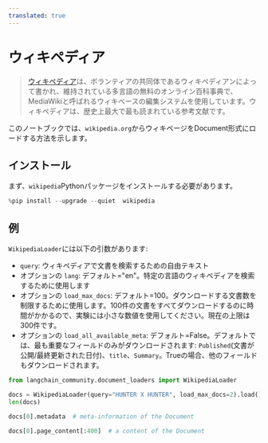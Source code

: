```yaml
---
translated: true
---
```


# ウィキペディア

>[ウィキペディア](https://wikipedia.org/)は、ボランティアの共同体であるウィキペディアンによって書かれ、維持されている多言語の無料のオンライン百科事典で、MediaWikiと呼ばれるウィキベースの編集システムを使用しています。ウィキペディアは、歴史上最大で最も読まれている参考文献です。

このノートブックでは、`wikipedia.org`からウィキページをDocument形式にロードする方法を示します。

## インストール

まず、`wikipedia`Pythonパッケージをインストールする必要があります。

```python
%pip install --upgrade --quiet  wikipedia
```

## 例

`WikipediaLoader`には以下の引数があります:
- `query`: ウィキペディアで文書を検索するための自由テキスト
- オプションの `lang`: デフォルト="en"。特定の言語のウィキペディアを検索するために使用します
- オプションの `load_max_docs`: デフォルト=100。ダウンロードする文書数を制限するために使用します。100件の文書をすべてダウンロードするのに時間がかかるので、実験には小さな数値を使用してください。現在の上限は300件です。
- オプションの `load_all_available_meta`: デフォルト=False。デフォルトでは、最も重要なフィールドのみがダウンロードされます: `Published`(文書が公開/最終更新された日付)、`title`、`Summary`。Trueの場合、他のフィールドもダウンロードされます。

```python
from langchain_community.document_loaders import WikipediaLoader
```

```python
docs = WikipediaLoader(query="HUNTER X HUNTER", load_max_docs=2).load()
len(docs)
```

```python
docs[0].metadata  # meta-information of the Document
```

```python
docs[0].page_content[:400]  # a content of the Document
```

